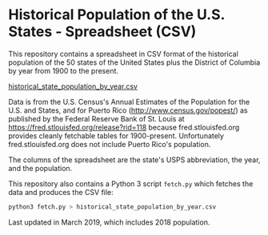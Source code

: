 Historical Population of the U.S. States - Spreadsheet (CSV)
============================================================

This repository contains a spreadsheet in CSV format of the historical population of the 50 states of the United States plus the District of Columbia by year from 1900 to the present.

[historical_state_population_by_year.csv](historical_state_population_by_year.csv)

Data is from the U.S. Census's Annual Estimates of the Population for the U.S. and States, and for Puerto Rico (http://www.census.gov/popest/) as published by the Federal Reserve Bank of St. Louis at https://fred.stlouisfed.org/release?rid=118 because fred.stlouisfed.org provides cleanly fetchable tables for 1900-present. Unfortunately fred.stlouisfed.org does not include Puerto Rico's population.

The columns of the spreadsheet are the state's USPS abbreviation, the year, and the population.

This repository also contains a Python 3 script `fetch.py` which fetches the data and produces the CSV file:

```sh
python3 fetch.py > historical_state_population_by_year.csv
```

Last updated in March 2019, which includes 2018 population.